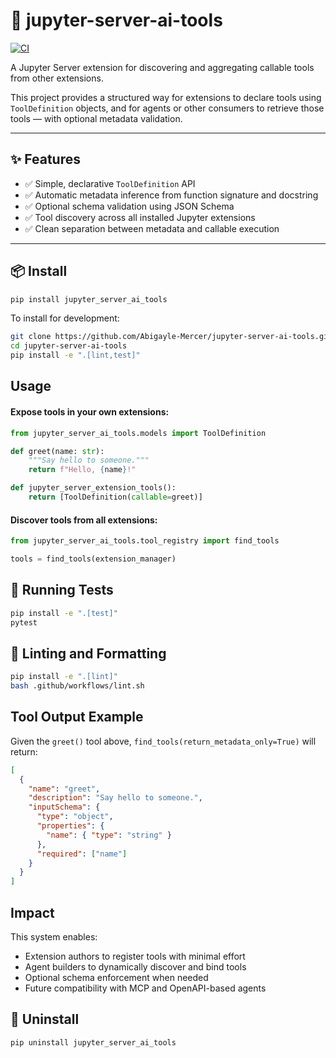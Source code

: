 # 🧠 jupyter-server-ai-tools

[![CI](https://github.com/Abigayle-Mercer/jupyter-server-ai-tools/actions/workflows/ci.yml/badge.svg)](https://github.com/Abigayle-Mercer/jupyter-server-ai-tools/actions/workflows/ci.yml)

A Jupyter Server extension for discovering and aggregating callable tools from other extensions.

This project provides a structured way for extensions to declare tools using `ToolDefinition` objects, and for agents or other consumers to retrieve those tools — with optional metadata validation.

______________________________________________________________________

## ✨ Features

- ✅ Simple, declarative `ToolDefinition` API
- ✅ Automatic metadata inference from function signature and docstring
- ✅ Optional schema validation using JSON Schema
- ✅ Tool discovery across all installed Jupyter extensions
- ✅ Clean separation between metadata and callable execution

______________________________________________________________________

## 📦 Install

```bash
pip install jupyter_server_ai_tools
```

To install for development:

```bash
git clone https://github.com/Abigayle-Mercer/jupyter-server-ai-tools.git
cd jupyter-server-ai-tools
pip install -e ".[lint,test]"
```

## Usage

#### Expose tools in your own extensions:

```python
from jupyter_server_ai_tools.models import ToolDefinition

def greet(name: str):
    """Say hello to someone."""
    return f"Hello, {name}!"

def jupyter_server_extension_tools():
    return [ToolDefinition(callable=greet)]
```

#### Discover tools from all extensions:

```python
from jupyter_server_ai_tools.tool_registry import find_tools

tools = find_tools(extension_manager)
```

## 🧪 Running Tests

```bash
pip install -e ".[test]"
pytest
```

## 🧼 Linting and Formatting

```bash
pip install -e ".[lint]"
bash .github/workflows/lint.sh
```

## Tool Output Example

Given the `greet()` tool above, `find_tools(return_metadata_only=True)` will return:

```json
[
  {
    "name": "greet",
    "description": "Say hello to someone.",
    "inputSchema": {
      "type": "object",
      "properties": {
        "name": { "type": "string" }
      },
      "required": ["name"]
    }
  }
]
```

## Impact

This system enables:

- Extension authors to register tools with minimal effort
- Agent builders to dynamically discover and bind tools
- Optional schema enforcement when needed
- Future compatibility with MCP and OpenAPI-based agents

## 🧹 Uninstall

```bash
pip uninstall jupyter_server_ai_tools
```
